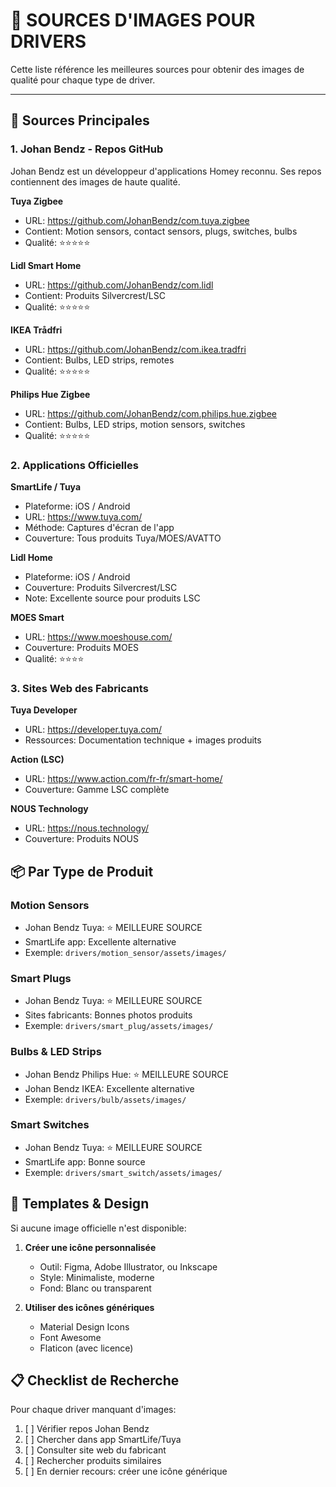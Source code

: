 # 🔗 SOURCES D'IMAGES POUR DRIVERS

Cette liste référence les meilleures sources pour obtenir des images de qualité pour chaque type de driver.

---

## 🌟 Sources Principales

### 1. Johan Bendz - Repos GitHub

Johan Bendz est un développeur d'applications Homey reconnu. Ses repos contiennent des images de haute qualité.

**Tuya Zigbee**
- URL: https://github.com/JohanBendz/com.tuya.zigbee
- Contient: Motion sensors, contact sensors, plugs, switches, bulbs
- Qualité: ⭐⭐⭐⭐⭐

**Lidl Smart Home**
- URL: https://github.com/JohanBendz/com.lidl
- Contient: Produits Silvercrest/LSC
- Qualité: ⭐⭐⭐⭐⭐

**IKEA Trådfri**
- URL: https://github.com/JohanBendz/com.ikea.tradfri
- Contient: Bulbs, LED strips, remotes
- Qualité: ⭐⭐⭐⭐⭐

**Philips Hue Zigbee**
- URL: https://github.com/JohanBendz/com.philips.hue.zigbee
- Contient: Bulbs, LED strips, motion sensors, switches
- Qualité: ⭐⭐⭐⭐⭐

### 2. Applications Officielles

**SmartLife / Tuya**
- Plateforme: iOS / Android
- URL: https://www.tuya.com/
- Méthode: Captures d'écran de l'app
- Couverture: Tous produits Tuya/MOES/AVATTO

**Lidl Home**
- Plateforme: iOS / Android
- Couverture: Produits Silvercrest/LSC
- Note: Excellente source pour produits LSC

**MOES Smart**
- URL: https://www.moeshouse.com/
- Couverture: Produits MOES
- Qualité: ⭐⭐⭐⭐

### 3. Sites Web des Fabricants

**Tuya Developer**
- URL: https://developer.tuya.com/
- Ressources: Documentation technique + images produits

**Action (LSC)**
- URL: https://www.action.com/fr-fr/smart-home/
- Couverture: Gamme LSC complète

**NOUS Technology**
- URL: https://nous.technology/
- Couverture: Produits NOUS

## 📦 Par Type de Produit

### Motion Sensors
- Johan Bendz Tuya: ⭐ MEILLEURE SOURCE
- SmartLife app: Excellente alternative
- Exemple: `drivers/motion_sensor/assets/images/`

### Smart Plugs
- Johan Bendz Tuya: ⭐ MEILLEURE SOURCE
- Sites fabricants: Bonnes photos produits
- Exemple: `drivers/smart_plug/assets/images/`

### Bulbs & LED Strips
- Johan Bendz Philips Hue: ⭐ MEILLEURE SOURCE
- Johan Bendz IKEA: Excellente alternative
- Exemple: `drivers/bulb/assets/images/`

### Smart Switches
- Johan Bendz Tuya: ⭐ MEILLEURE SOURCE
- SmartLife app: Bonne source
- Exemple: `drivers/smart_switch/assets/images/`

## 🎨 Templates & Design

Si aucune image officielle n'est disponible:

1. **Créer une icône personnalisée**
   - Outil: Figma, Adobe Illustrator, ou Inkscape
   - Style: Minimaliste, moderne
   - Fond: Blanc ou transparent

2. **Utiliser des icônes génériques**
   - Material Design Icons
   - Font Awesome
   - Flaticon (avec licence)

## 📋 Checklist de Recherche

Pour chaque driver manquant d'images:

1. [ ] Vérifier repos Johan Bendz
2. [ ] Chercher dans app SmartLife/Tuya
3. [ ] Consulter site web du fabricant
4. [ ] Rechercher produits similaires
5. [ ] En dernier recours: créer une icône générique


